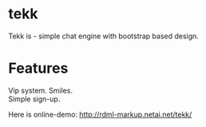 # tekk
Tekk is - simple chat engine with bootstrap based design.  
# Features  
Vip system.
Smiles.  
Simple sign-up.  
  
Here is online-demo: http://rdml-markup.netai.net/tekk/
